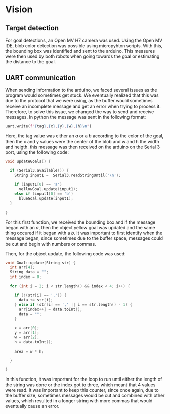 # Vision

## Target detection
For goal detections, an Open MV H7 camera was used. Using the Open MV IDE, blob color detection was possible using micropyhton scripts. With this, the bounding box was identified and sent to the arduino. This measures were then used by both robots when going towards the goal or estimating the distance to the goal.

## UART communication
When sending information to the arduino, we faced several issues as the program would sometimes get stuck. We eventually realized that this was due to the protocol that we were using, as the buffer would sometimes receive an incomplete message and get an error when trying to process it. Therefore, to solve this issue, we changed the way to send and receive messages. In python the message was sent in the following format:

```python
uart.write(f"{tag},{x},{y},{w},{h}\n")
```

Here, the tag value was either an *a* or a *b* according to the color of the goal, then the x and y values were the center of the blob and w and h the width and heigth. this message was then received on the arduino on the Serial 3 port, using the following code:

```cpp
void updateGoals() {

  if (Serial3.available()) {
    String input1 =  Serial3.readStringUntil('\n');

    if (input1[0] == 'a')
      yellowGoal.update(input1);
    else if (input1[0] == 'b')
      blueGoal.update(input1);
  }

}
```
For this first function, we received the bounding box and if the message began with an *a*, then the object yellow goal was updated and the same thing occured if it began with a *b*. It was important to first identify when the message began, since sometimes due to the buffer space, messages could be cut and begin with numbers or commas. 

Then, for the object update, the following code was used:

```cpp
void Goal::update(String str) {
  int arr[4];
  String data = "";
  int index = 0;

  for (int i = 2; i < str.length() && index < 4; i++) {

    if (!(str[i] == ',')) {
      data += str[i];
    } else if (str[i] == ',' || i == str.length() - 1) {
      arr[index++] = data.toInt();
      data = "";
    }

    x = arr[0];
    y = arr[1];
    w = arr[2];
    h = data.toInt();

    area = w * h;

  }

}
```
In this function, it was important for the loop to run until either the length of the string was done or the index got to three, which meant that 4 values were read. It was important to keep this counter, since once again, due to the buffer size, sometimes messages would be cut and combined with other values, which resulted in a longer string with more commas that would eventually cause an error.
